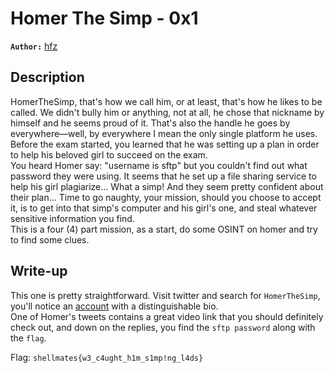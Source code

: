 # Homer The Simp - 0x1

**`Author:`** [hfz](https://hfz1337.github.io)

## Description

HomerTheSimp, that's how we call him, or at least, that's how he likes to
be called. We didn't bully him or anything, not at all, he chose that
nickname by himself and he seems proud of it. That's also the handle he goes
by everywhere—well, by everywhere I mean the only single platform he uses.  
Before the exam started, you learned that he was setting up a plan in order
to help his beloved girl to succeed on the exam.  
You heard Homer say: "username is sftp" but you couldn't find out what
password they were using. It seems that he set up a file sharing service to
help his girl plagiarize... What a simp! And they seem pretty confident about
their plan... Time to go naughty, your mission, should you choose to accept it,
is to get into that simp's computer and his girl's one, and steal whatever
sensitive information you find.  
This is a four (4) part mission, as a start, do some OSINT on homer and
try to find some clues.  

## Write-up

This one is pretty straightforward. Visit twitter and search for `HomerTheSimp`, you'll notice an [account](https://twitter.com/homerthesimp56) with a distinguishable bio.  
One of Homer's tweets contains a great video link that you should definitely check out, and down on the replies, you find the `sftp password` along with the `flag`.  

Flag: `shellmates{w3_c4ught_h1m_s1mp!ng_l4ds}`
